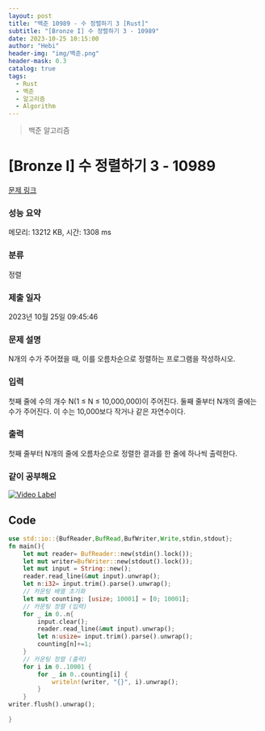 ```yaml
---
layout: post
title: "백준 10989 - 수 정렬하기 3 [Rust]"
subtitle: "[Bronze I] 수 정렬하기 3 - 10989"
date: 2023-10-25 10:15:00
author: "Hebi"
header-img: "img/백준.png"
header-mask: 0.3
catalog: true
tags:
  - Rust
  - 백준
  - 알고리즘
  - Algorithm
---
```


> 백준 알고리즘

# [Bronze I] 수 정렬하기 3 - 10989 

[문제 링크](https://www.acmicpc.net/problem/10989) 

### 성능 요약

메모리: 13212 KB, 시간: 1308 ms

### 분류

정렬

### 제출 일자

2023년 10월 25일 09:45:46

### 문제 설명

<p>N개의 수가 주어졌을 때, 이를 오름차순으로 정렬하는 프로그램을 작성하시오.</p>

### 입력 

 <p>첫째 줄에 수의 개수 N(1 ≤ N ≤ 10,000,000)이 주어진다. 둘째 줄부터 N개의 줄에는 수가 주어진다. 이 수는 10,000보다 작거나 같은 자연수이다.</p>

### 출력 

 <p>첫째 줄부터 N개의 줄에 오름차순으로 정렬한 결과를 한 줄에 하나씩 출력한다.</p>



### 같이 공부해요
[![Video Label](http://img.youtube.com/vi/gd5wtXlN_FY/0.jpg)](https://youtu.be/gd5wtXlN_FY)





## Code
```rs
use std::io::{BufReader,BufRead,BufWriter,Write,stdin,stdout};
fn main(){
    let mut reader= BufReader::new(stdin().lock());
    let mut writer=BufWriter::new(stdout().lock());
    let mut input = String::new();
    reader.read_line(&mut input).unwrap();
    let n:i32= input.trim().parse().unwrap();
    // 카운팅 배열 초기화
    let mut counting: [usize; 10001] = [0; 10001];
    // 카운팅 정렬 (입력)
    for _ in 0..n{
        input.clear();
        reader.read_line(&mut input).unwrap();
        let n:usize= input.trim().parse().unwrap();
        counting[n]+=1;
    }
    // 카운팅 정렬 (출력)
    for i in 0..10001 {
        for _ in 0..counting[i] {
            writeln!(writer, "{}", i).unwrap();
        }
    }
writer.flush().unwrap();
    
}

```
